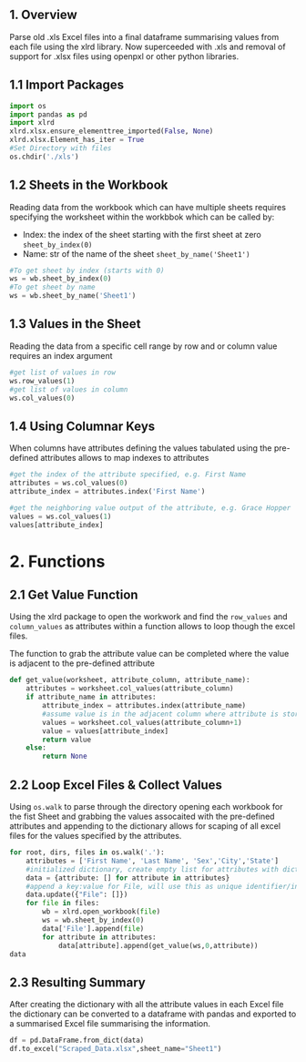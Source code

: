 ## 1. Overview
Parse old .xls Excel files into a final dataframe summarising values from each file using the xlrd library. Now superceeded with .xls and removal of support for .xlsx files using openpxl or other python libraries.

## 1.1 Import Packages

```py
import os
import pandas as pd
import xlrd
xlrd.xlsx.ensure_elementtree_imported(False, None)
xlrd.xlsx.Element_has_iter = True
#Set Directory with files
os.chdir('./xls')
```

## 1.2 Sheets in the Workbook

Reading data from the workbook which can have multiple sheets requires specifying the worksheet within the workbbok which can be called by:

- Index: the index of the sheet starting with the first sheet at zero `sheet_by_index(0)`
- Name: str of the name of the sheet `sheet_by_name('Sheet1')`

```py
#To get sheet by index (starts with 0)
ws = wb.sheet_by_index(0)
#To get sheet by name 
ws = wb.sheet_by_name('Sheet1')
```

## 1.3 Values in the Sheet

Reading the data from a specific cell range by row and or column value requires an index argument

```py
#get list of values in row
ws.row_values(1)
#get list of values in column
ws.col_values(0)
```

## 1.4 Using Columnar Keys

When columns have attributes defining the values tabulated using the pre-defined attributes allows to map indexes to attributes

```py
#get the index of the attribute specified, e.g. First Name
attributes = ws.col_values(0)
attribute_index = attributes.index('First Name')

#get the neighboring value output of the attribute, e.g. Grace Hopper
values = ws.col_values(1)
values[attribute_index]
```

# 2. Functions

## 2.1 Get Value Function 

Using the xlrd package to open the workwork and find the `row_values` and `column_values` as attributes within a function allows to loop though the excel files.

The function to grab the attribute value can be completed where the value is adjacent to the pre-defined attribute

```py
def get_value(worksheet, attribute_column, attribute_name):
    attributes = worksheet.col_values(attribute_column)
    if attribute_name in attributes:
        attribute_index = attributes.index(attribute_name)
        #assume value is in the adjacent column where attribute is stored
        values = worksheet.col_values(attribute_column+1)
        value = values[attribute_index]
        return value
    else:
        return None
```

## 2.2 Loop Excel Files & Collect Values

Using `os.walk` to parse through the directory opening each workbook for the fist Sheet and grabbing the values assocaited with the pre-defined attributes and appending to the dictionary allows for scaping of all excel files for the values specified by the attributes.

```py
for root, dirs, files in os.walk('.'):
    attributes = ['First Name', 'Last Name', 'Sex','City','State']
    #initialized dictionary, create empty list for attributes with dict comprehension
    data = {attribute: [] for attribute in attributes}
    #append a key:value for File, will use this as unique identifier/index
    data.update({"File": []})
    for file in files:
        wb = xlrd.open_workbook(file)
        ws = wb.sheet_by_index(0)
        data['File'].append(file)
        for attribute in attributes:
            data[attribute].append(get_value(ws,0,attribute))
data
```

## 2.3 Resulting Summary

After creating the dictionary with all the attribute values in each Excel file the dictionary can be converted to a dataframe  with pandas and exported to a summarised Excel file summarising the information.

```py
df = pd.DataFrame.from_dict(data)
df.to_excel("Scraped_Data.xlsx",sheet_name="Sheet1")
```